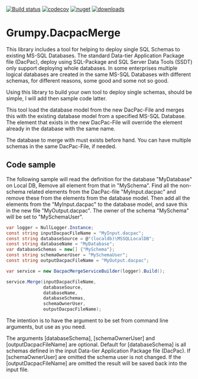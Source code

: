 [![Build status](https://ci.appveyor.com/api/projects/status/yb22aa3i133kj54e?svg=true)](https://ci.appveyor.com/project/GrumpyBusted/grumpy-dacpacmerge)
[![codecov](https://codecov.io/gh/GrumpyBusted/Grumpy.DacpacMerge/branch/master/graph/badge.svg)](https://codecov.io/gh/GrumpyBusted/Grumpy.DacpacMerge)
[![nuget](https://img.shields.io/nuget/v/Grumpy.DacpacMerge.svg)](https://www.nuget.org/packages/Grumpy.DacpacMerge/)
[![downloads](https://img.shields.io/nuget/dt/Grumpy.DacpacMerge.svg)](https://www.nuget.org/packages/Grumpy.DacpacMerge/)

# Grumpy.DacpacMerge
This library includes a tool for helping to deploy single SQL Schemas to existing 
MS-SQL Databases. The standard Data-tier Application Package file (DacPac), 
deploy using SQL-Package and SQL Server Data Tools (SSDT) only support deploying 
whole databases. In some enterprises multiple logical databases are created in 
the same MS-SQL Databases with different schemas, for different reasons, some 
good and some not so good.

Using this library to build your own tool to deploy single schemas, should be simple, 
I will add then sample code latter.

This tool load the database model from the new DacPac-File and merges this with the 
existing database model from a specified MS-SQL Database. The element that exists in 
the new DacPac-File will override the element already in the database with the same name.

The database to merge with must exists before hand. You can have multiple schemas in the 
same DacPac-File, if needed.

## Code sample
The following sample will read the definition for the database "MyDatabase" on Local DB, 
Remove all element from that in "MySchema". Find all the non-schema related elements from 
the DacPac-file "MyInput.dacpac" and remove these from the elements from the database model. 
Then add all the elements from the "MyInput.dacpac" to the database model, and save this 
in the new file "MyOutput.dacpac". The owner of the schema "MySchema" will be set to 
"MySchemaUser".

```C#
var logger = NullLogger.Instance;
const string inputDacpacFileName = "MyInput.dacpac";
const string databaseSource = @"(localdb)\MSSQLLocalDB";
const string databaseName = "MyDatabase";
var databaseSchemas = new[] {"MySchema"};
const string schemaOwnerUser = "MySchemaUser";
const string outputDacpacFileName = "MyOutput.dacpac";

var service = new DacpacMergeServiceBuilder(logger).Build();

service.Merge(inputDacpacFileName, 
              databaseSource, 
              databaseName, 
              databaseSchemas, 
              schemaOwnerUser, 
              outputDacpacFileName);
```
The intention is to have the argument to be set from command line arguments, but use as you need.

The arguments [databaseSchema], [schemaOwnerUser] and [outputDacpacFileName] are optional. 
Default for [databaseSchema] is all schemas defined in the input Data-tier Application 
Package file (DacPac). If [schemaOwnerUser] are omitted the schema user is not changed. 
If the [outputDacpacFileName] are omitted the result will be saved back into the input 
file.
